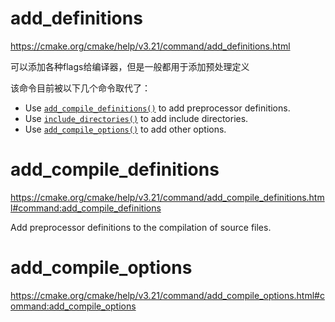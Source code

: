# add_definitions

https://cmake.org/cmake/help/v3.21/command/add_definitions.html

可以添加各种flags给编译器，但是一般都用于添加预处理定义

该命令目前被以下几个命令取代了：

* Use [`add_compile_definitions()`](https://cmake.org/cmake/help/v3.21/command/add_compile_definitions.html#command:add_compile_definitions "add_compile_definitions") to add preprocessor definitions.
* Use [`include_directories()`](https://cmake.org/cmake/help/v3.21/command/include_directories.html#command:include_directories "include_directories") to add include directories.
* Use [`add_compile_options()`](https://cmake.org/cmake/help/v3.21/command/add_compile_options.html#command:add_compile_options "add_compile_options") to add other options.

# add_compile_definitions

https://cmake.org/cmake/help/v3.21/command/add_compile_definitions.html#command:add_compile_definitions

Add preprocessor definitions to the compilation of source files.


# add_compile_options

https://cmake.org/cmake/help/v3.21/command/add_compile_options.html#command:add_compile_options
